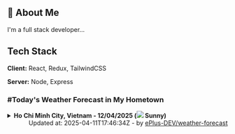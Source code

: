 ## 🚀 About Me
I'm a full stack developer...


## Tech Stack

**Client:** React, Redux, TailwindCSS

**Server:** Node, Express

### #Today's Weather Forecast in My Hometown



<details>
    <summary><b>Ho Chi Minh City, Vietnam - 12/04/2025 (<img src="https://cdn.weatherapi.com/weather/64x64/day/113.png" /> Sunny)</b>
    </summary>

    
<table>
    <tr>
        <th>Hour</th>
        <td>00:00</td><td>01:00</td><td>02:00</td><td>03:00</td><td>04:00</td><td>05:00</td><td>06:00</td><td>07:00</td><td>08:00</td><td>09:00</td><td>10:00</td><td>11:00</td><td>12:00</td><td>13:00</td><td>14:00</td><td>15:00</td><td>16:00</td><td>17:00</td><td>18:00</td><td>19:00</td><td>20:00</td><td>21:00</td><td>22:00</td><td>23:00</td>
    </tr>
    <tr>
        <th>Weather</th>
        <td><img src="https://cdn.weatherapi.com/weather/64x64/night/116.png"></img></td><td><img src="https://cdn.weatherapi.com/weather/64x64/night/116.png"></img></td><td><img src="https://cdn.weatherapi.com/weather/64x64/night/116.png"></img></td><td><img src="https://cdn.weatherapi.com/weather/64x64/night/116.png"></img></td><td><img src="https://cdn.weatherapi.com/weather/64x64/night/113.png"></img></td><td><img src="https://cdn.weatherapi.com/weather/64x64/night/113.png"></img></td><td><img src="https://cdn.weatherapi.com/weather/64x64/day/113.png"></img></td><td><img src="https://cdn.weatherapi.com/weather/64x64/day/113.png"></img></td><td><img src="https://cdn.weatherapi.com/weather/64x64/day/113.png"></img></td><td><img src="https://cdn.weatherapi.com/weather/64x64/day/116.png"></img></td><td><img src="https://cdn.weatherapi.com/weather/64x64/day/113.png"></img></td><td><img src="https://cdn.weatherapi.com/weather/64x64/day/116.png"></img></td><td><img src="https://cdn.weatherapi.com/weather/64x64/day/116.png"></img></td><td><img src="https://cdn.weatherapi.com/weather/64x64/day/116.png"></img></td><td><img src="https://cdn.weatherapi.com/weather/64x64/day/116.png"></img></td><td><img src="https://cdn.weatherapi.com/weather/64x64/day/116.png"></img></td><td><img src="https://cdn.weatherapi.com/weather/64x64/day/113.png"></img></td><td><img src="https://cdn.weatherapi.com/weather/64x64/day/113.png"></img></td><td><img src="https://cdn.weatherapi.com/weather/64x64/day/113.png"></img></td><td><img src="https://cdn.weatherapi.com/weather/64x64/night/113.png"></img></td><td><img src="https://cdn.weatherapi.com/weather/64x64/night/113.png"></img></td><td><img src="https://cdn.weatherapi.com/weather/64x64/night/113.png"></img></td><td><img src="https://cdn.weatherapi.com/weather/64x64/night/113.png"></img></td><td><img src="https://cdn.weatherapi.com/weather/64x64/night/116.png"></img></td>
    </tr>
    <tr>
        <th>Condition</th>
        <td width="200px">Partly Cloudy </td><td width="200px">Partly cloudy</td><td width="200px">Partly Cloudy </td><td width="200px">Partly Cloudy </td><td width="200px">Clear </td><td width="200px">Clear </td><td width="200px">Sunny</td><td width="200px">Sunny</td><td width="200px">Sunny</td><td width="200px">Partly Cloudy </td><td width="200px">Sunny</td><td width="200px">Partly Cloudy </td><td width="200px">Partly Cloudy </td><td width="200px">Partly Cloudy </td><td width="200px">Partly Cloudy </td><td width="200px">Partly Cloudy </td><td width="200px">Sunny</td><td width="200px">Sunny</td><td width="200px">Sunny</td><td width="200px">Clear </td><td width="200px">Clear </td><td width="200px">Clear </td><td width="200px">Clear </td><td width="200px">Partly Cloudy </td>
    </tr>
    <tr>
        <th>Temperature</th>
        <td>27.5 °C</td><td>28.1 °C</td><td>26.9 °C</td><td>26.6 °C</td><td>26.5 °C</td><td>26.3 °C</td><td>26.2 °C</td><td>27.6 °C</td><td>29.4 °C</td><td>31.3 °C</td><td>33.3 °C</td><td>35.1 °C</td><td>36.7 °C</td><td>37.6 °C</td><td>37.7 °C</td><td>36.5 °C</td><td>34.9 °C</td><td>33.1 °C</td><td>30.4 °C</td><td>29.2 °C</td><td>28.8 °C</td><td>28.5 °C</td><td>28.3 °C</td><td>28.1 °C</td>
    </tr>
    <tr>
        <th>Wind</th>
        <td>13 kph</td><td>11.2 kph</td><td>9.4 kph</td><td>7.2 kph</td><td>6.8 kph</td><td>7.6 kph</td><td>7.9 kph</td><td>9 kph</td><td>9.7 kph</td><td>9 kph</td><td>8.6 kph</td><td>8.3 kph</td><td>7.9 kph</td><td>8.3 kph</td><td>12.2 kph</td><td>18 kph</td><td>20.9 kph</td><td>21.6 kph</td><td>20.5 kph</td><td>18.4 kph</td><td>18 kph</td><td>15.5 kph</td><td>13.7 kph</td><td>13 kph</td>
    </tr>
</table>

</details>

<div align="right">
    Updated at: 2025-04-11T17:46:34Z - by <a target="_blank"
        href="https://github.com/ePlus-DEV/weather-forecast">ePlus-DEV/weather-forecast</a>
</div>